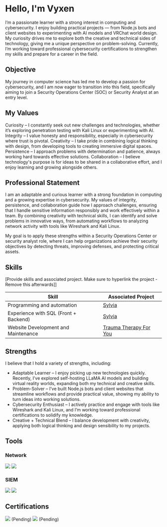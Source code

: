 # Hello, I'm Vyxen

I’m a passionate learner with a strong interest in computing and cybersecurity. I enjoy building practical projects — from Node.js bots and client websites to experimenting with AI models and VRChat world design. My curiosity drives me to explore both the creative and technical sides of technology, giving me a unique perspective on problem-solving. Currently, I’m working toward professional cybersecurity certifications to strengthen my skills and prepare for a career in the field.

## Objective

My journey in computer science has led me to develop a passion for cybersecurity, and I am now eager to transition into this field, specifically aiming to join a Security Operations Center (SOC) or Security Analyst at an entry level.

## My Values

Curiosity – I constantly seek out new challenges and technologies, whether it’s exploring penetration testing with Kali Linux or experimenting with AI.
Integrity – I value honesty and responsibility, especially in cybersecurity where trust is pivotal.
Creativity – I take pride in combining logical thinking with design, from developing tools to creating immersive digital spaces.
Persistence – I approach problems with determination and patience, always working hard towards effective solutions.
Collaboration – I believe technology's purpose is for ideas to be shared in a collaborative effort, and I enjoy learning and growing alongside others.

## Professional Statement

I am an adaptable and curious learner with a strong foundation in computing and a growing expertise in cybersecurity. My values of integrity, persistence, and collaboration guide how I approach challenges, ensuring that I handle sensitive information responsibly and work effectively within a team. By combining creativity with technical skills, I can identify and solve problems in innovative ways, from automating workflows to analyzing network activity with tools like Wireshark and Kali Linux.

My goal is to apply these strengths within a Security Operations Center or security analyst role, where I can help organizations achieve their security objectives by detecting threats, improving defenses, and protecting critical assets.

## Skills
[Provide skills and associated project. Make sure to hyperlink the project - Remove this afterwards]]

| Skill                                         | Associated Project         |
|-----------------------------------------------|----------------------------|
| Programming and automation          | <a href="https://github.com/SleepyFur/Sylvia">Sylvia</a> |
| Experience with SQL (Front + Backend) | <a href="https://github.com/SleepyFur/Sylvia">Sylvia</a> |
| Website Development and Maintenance | <a href="https://traumatherapyforyou.com">Trauma Therapy For You</a> |

## Strengths

I believe that I hold a variety of strengths, including:

- Adaptable Learner – I enjoy picking up new technologies quickly. Recently, I’ve explored self-hosting LLaMA AI models and building virtual reality worlds, expanding both my technical and creative skills.
- Problem-Solver – I’ve built Node.js bots and client websites that streamline workflows and provide practical value, showing my ability to turn ideas into working solutions.
- Cybersecurity Enthusiast – I actively practice and engage with tools like Wireshark and Kali Linux, and I’m working toward professional certifications to solidify my knowledge.
- Creative + Technical Blend – I balance development with creativity, applying both logical thinking and design sensibility to my projects.

## Tools

### Network
<div>
    <img src="https://img.shields.io/badge/-Wireshark-1679A7?&style=for-the-badge&logo=Wireshark&logoColor=white" />
    <img src="https://img.shields.io/badge/-Kali%20Linux-557C94?&style=for-the-badge&logo=kalilinux&logoColor=white" />
</div>

### SIEM
<div>
    <img src="https://img.shields.io/badge/-Microsoft_Sentinel-0078D4?&style=for-the-badge&logo=Microsoft&logoColor=white" />
    <img src="https://img.shields.io/badge/-Splunk-000000?&style=for-the-badge&logo=Splunk&logoColor=white" />
</div>

## Certifications
<div>
<img src="https://img.shields.io/badge/-Security%2B-FF0000?&style=for-the-badge&logo=CompTIA&logoColor=white" /> (Pending)
<img src="https://img.shields.io/badge/-Google%20Cybersecurity%20Professional-4285F4?&style=for-the-badge&logo=google&logoColor=white" /> (Pending)
</div>

